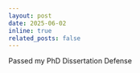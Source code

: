 ```yaml
---
layout: post
date: 2025-06-02
inline: true
related_posts: false
---
```


Passed my PhD Dissertation Defense
